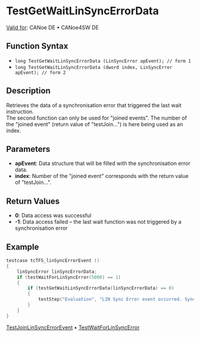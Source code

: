 # TestGetWaitLinSyncErrorData

[Valid for](../../../Shared/FeatureAvailability.md):  CANoe DE • CANoe4SW DE

## Function Syntax

- `long TestGetWaitLinSyncErrorData (LinSyncError apEvent); // form 1`
- `long TestGetWaitLinSyncErrorData (dword index, LinSyncError apEvent); // form 2`

## Description

Retrieves the data of a synchronisation error that triggered the last wait instruction.  
The second function can only be used for "joined events". The number of the "joined event" (return value of "testJoin...") is here being used as an index.

## Parameters

- **apEvent**: Data structure that will be filled with the synchronisation error data.
- **index**: Number of the "joined event" corresponds with the return value of "testJoin...".

## Return Values

- **0**: Data access was successful
- **-1**: Data access failed – the last wait function was not triggered by a synchronisation error

## Example

```c
testcase tcTFS_linSyncErrorEvent ()
{
    linSyncError linSyncErrorData;
    if (testWaitForLinSyncError(5000) == 1)
    {
        if (testGetWaitLinSyncErrorData(linSyncErrorData) == 0)
        {
            testStep("Evaluation", "LIN Sync Error event occurred. SyncBreak=%d ns; SyncDel=%d ns", linSyncErrorData.breaklen, linSyncErrorData.delimiterlen);
        }
    }
}
```

[TestJoinLinSyncErrorEvent](CAPLfunctionTestJoinLinSyncErrorEvent.md) • [TestWaitForLinSyncError](CAPLfunctionTestWaitForLinSyncError.md)
